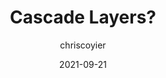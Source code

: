 ---
author: chriscoyier
date: 2021-09-21
permalink: false
publisher: css
tags:
  - css
  - cascade
target_url: https://css-tricks.com/cascade-layers/
title: Cascade Layers?
---